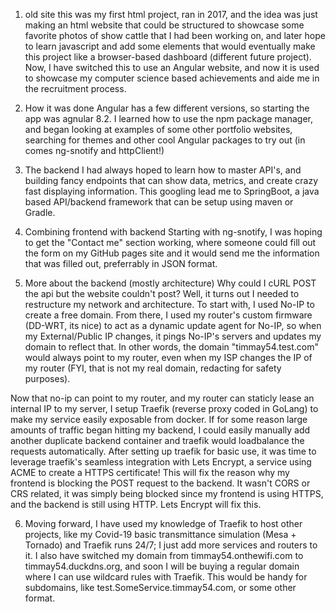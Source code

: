 1. old site
this was my first html project, ran in 2017, and the idea was just making an html website that could be structured to showcase some favorite photos of show cattle that I had been working on, and later hope to learn javascript and add some elements that would eventually make this project like a browser-based dashboard (different future project). Now, I have switched this to use an Angular website, and now it is used to showcase my computer science based achievements and aide me in the recruitment process.

2. How it was done
Angular has a few different versions, so starting the app was agnular 8.2. I learned how to use the npm package manager, and began looking at examples of some other portfolio websites, searching for themes and other cool Angular packages to try out (in comes ng-snotify and httpClient!)

3. The backend
I had always hoped to learn how to master API's, and building fancy endpoints that can show data, metrics, and create crazy fast displaying information. This googling lead me to SpringBoot, a java based API/backend framework that can be setup using maven or Gradle. 

4. Combining frontend with backend
Starting with ng-snotify, I was hoping to get the "Contact me" section working, where someone could fill out the form on my GitHub pages site and it would send me the information that was filled out, preferrably in JSON format. 

5. More about the backend (mostly architecture)
Why could I cURL POST the api but the website couldn't post? Well, it turns out I needed to restructure my network and architecture. To start with, I used No-IP to create a free domain. From there, I used my router's custom firmware (DD-WRT, its nice) to act as a dynamic update agent for No-IP, so when my External/Public IP changes, it pings No-IP's servers and updates my domain to reflect that. In other words, the domain "timmay54.test.com" would always point to my router, even when my ISP changes the IP of my router (FYI, that is not my real domain, redacting for safety purposes). 

Now that no-ip can point to my router, and my router can staticly lease an internal IP to my server, I setup Traefik (reverse proxy coded in GoLang) to make my service easily exposable from docker. If for some reason large amounts of traffic began hitting my backend, I could easily manually add another duplicate backend container and traefik would loadbalance the requests automatically. After setting up traefik for basic use, it was time to leverage traefik's seamless integration with Lets Encrypt, a service using ACME to create a HTTPS certificate! This will fix the reason why my frontend is blocking the POST request to the backend. It wasn't CORS or CRS related, it was simply being blocked since my frontend is using HTTPS, and the backend is still using HTTP. Lets Encrypt will fix this. 

6. Moving forward, I have used my knowledge of Traefik to host other projects, like my Covid-19 basic transmittance simulation (Mesa + Tornado) and Traefik runs 24/7; I just add more services and routers to it. I also have switched my domain from timmay54.onthewifi.com to timmay54.duckdns.org, and soon I will be buying a regular domain where I can use wildcard rules with Traefik. This would be handy for subdomains, like test.SomeService.timmay54.com, or some other format. 